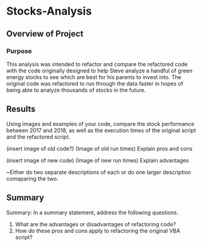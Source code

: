 # Stocks-Analysis

## Overview of Project

### Purpose

This analysis was intended to refactor and compare the refactored code with the code originally designed to help Steve analyze a handful of green energy stocks to see which are best for his parents to invest into. The original code was refactored to run through the data faster in hopes of being able to analyze thousands of stocks in the future. 

## Results

Using images and examples of your code, compare the stock performance between 2017 and 2018, as well as the execution times of the original script and the refactored script.

(insert image of old code?)
(Image of old run times)
Explain pros and cons

(insert image of new code)
(Image of new run times)
Explain advantages

~Either do two separate descriptions of each or do one larger description comaparing the two.

## Summary

Summary: In a summary statement, address the following questions.
1. What are the advantages or disadvantages of refactoring code?
2. How do these pros and cons apply to refactoring the original VBA script?
